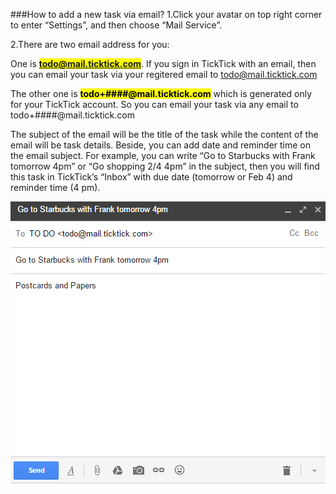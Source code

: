 ###How to add a new task via email?
1.Click your avatar on top right corner to enter “Settings”, and then choose “Mail Service”.

2.There are two email address for you:

One is **<mark>todo@mail.ticktick.com</mark>**. If you sign in TickTick with an email, then you can email your task via your regitered email to todo@mail.ticktick.com


The other one is **<mark>todo+####@mail.ticktick.com<mark>** which is generated only for your TickTick account. So you can  email your task via any email to todo+####@mail.ticktick.com


The subject of the email will be the title of the task while the content of the email will be task details. Beside, you can add date and reminder time on the email subject. For example, you can write “Go to Starbucks with Frank tomorrow 4pm” or “Go shopping 2/4 4pm” in the subject, then you will find this task in TickTick’s “Inbox” with due date (tomorrow or Feb 4) and reminder time (4 pm).


![](../images/email.png)
